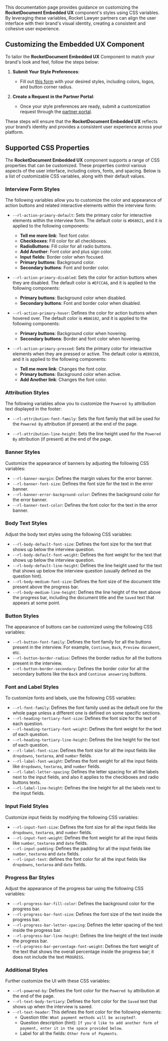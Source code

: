 This documentation page provides guidance on customizing the **RocketDocument Embedded UX** component's styles using CSS variables. By leveraging these variables, Rocket Lawyer partners can align the user interface with their brand's visual identity, creating a consistent and cohesive user experience.

## Customizing the Embedded UX Component

To tailor the **RocketDocument Embedded UX** Component to match your brand's look and feel, follow the steps below:

1. **Submit Your Style Preferences**:
   - Fill out [this form](https://docs.google.com/forms/d/e/1FAIpQLSddJPPg0onclKYf2IIyRehCYwlTtlcogXXXxo0ZlwtZLd3ZZQ/viewform?fbzx=5836941555539130795) with your desired styles, including colors, logos, and button corner radius.

2. **Create a Request in the Partner Portal**:
   - Once your style preferences are ready, submit a customization request through the [partner portal](https://rocket-lawyer.atlassian.net/servicedesk/customer/portal/10).

These steps will ensure that the **RocketDocument Embedded UX** reflects your brand’s identity and provides a consistent user experience across your platform.

## Supported CSS Properties

The **RocketDocument Embedded UX** component supports a range of CSS properties that can be customized. These properties control various aspects of the user interface, including colors, fonts, and spacing. Below is a list of customizable CSS variables, along with their default values.

### Interview Form Styles

The following variables allow you to customize the color and appearance of action buttons and related interactive elements within the interview form:

- `--rl-action-primary-default`: Sets the primary color for interactive elements within the interview form. The default color is `#D68021`, and it is applied to the following components:

  - **Tell me more link**: Text font color.
  - **Checkboxes**: Fill color for all checkboxes.
  - **RadioButtons**: Fill color for all radio buttons.
  - **Add Another**: Font color and plus sign color.
  - **Input fields**: Border color when focused.
  - **Primary buttons**: Background color.
  - **Secondary buttons**: Font and border color.

- `--rl-action-primary-disabled`: Sets the color for action buttons when they are disabled. The default color is `#EFCCA6`, and it is applied to the following components:

  - **Primary buttons**: Background color when disabled.
  - **Secondary buttons**: Font and border color when disabled.

- `--rl-action-primary-hover`: Defines the color for action buttons when hovered over. The default color is `#BA6102`, and it is applied to the following components:

  - **Primary buttons**: Background color when hovering.
  - **Secondary buttons**: Border and font color when hovering.

- `--rl-action-primary-pressed`: Sets the primary color for interactive elements when they are pressed or active. The default color is `#E89338`, and it is applied to the following components:

  - **Tell me more link**: Changes the font color.
  - **Primary buttons**: Background color when active.
  - **Add Another link**: Changes the font color.

### Attribution Styles

The following variables allow you to customize the `Powered by` attribution text displayed in the footer:

- `--rl-attribution-font-family`: Sets the font family that will be used for the `Powered By` attribution (if present) at the end of the page.

- `--rl-attribution-line-height`: Sets the line height used for the `Powered By` attribution (if present) at the end of the page.

### Banner Styles

Customize the appearance of banners by adjusting the following CSS variables:

- `--rl-banner-margin`: Defines the margin values for the error banner.
- `--rl-banner-font-size`: Defines the font size for the text in the error banner.
- `--rl-banner-error-background-color`: Defines the background color for the error banner.
- `--rl-banner-text-color`: Defines the font color for the text in the error banner.

### Body Text Styles

Adjust the body text styles using the following CSS variables:

- `--rl-body-default-font-size`: Defines the font size for the text that shows up below the interview question.
- `--rl-body-default-font-weight`: Defines the font weight for the text that shows up below the interview question.
- `--rl-body-default-line-height`: Defines the line height used for the text that shows up below the interview question (usually defined as the question hint).
- `--rl-body-medium-font-size`: Defines the font size of the document title present above the progress bar.
- `--rl-body-medium-line-height`: Defines the line height of the text above the progress bar, including the document title and the `Saved` text that appears at some point.

### Button Styles

The appearance of buttons can be customized using the following CSS variables:

- `--rl-button-font-family`: Defines the font family for all the buttons present in the interview. For example, `Continue`, `Back`, `Preview document`, etc.
- `--rl-button-border-radius`: Defines the border radius for all the buttons present in the interview.
- `--rl-button-border-secondary`: Defines the border color for all the secondary buttons like the `Back` and `Continue answering` buttons.

### Font and Label Styles

To customize fonts and labels, use the following CSS variables:

- `--rl-font-family`: Defines the font family used as the default one for the whole page unless a different one is defined on some specific sections.
- `--rl-heading-tertiary-font-size`: Defines the font size for the text of each question.
- `--rl-heading-tertiary-font-weight`: Defines the font weight for the text of each question.
- `--rl-heading-tertiary-line-height`: Defines the line height for the text of each question.
- `--rl-label-font-size`: Defines the font size for all the input fields like `dropdowns`, `textarea`, and `number` fields. 
- `--rl-label-font-weight`: Defines the font weight for all the input fields like `dropdowns`, `textarea`, and `number` fields.
- `--rl-label-letter-spacing`: Defines the letter spacing for all the labels next to the input fields, and also it applies to the checkboxes and radio buttons texts.
- `--rl-label-line-height`: Defines the line height for all the labels next to the input fields.

### Input Field Styles

Customize input fields by modifying the following CSS variables:

- `--rl-input-font-size`: Defines the font size for all the input fields like `dropdowns`, `textarea`, and `number` fields.
- `--rl-input-font-weight`: Defines the font weight for all the input fields like `number`, `textarea` and `date` fields.
- `--rl-input-padding`: Defines the padding for all the input fields like `number`, `textarea` and `date` fields.
- `--rl-input-text`: defines the font color for all the input fields like `dropdowns`, `textarea` and `date` fields.

### Progress Bar Styles

Adjust the appearance of the progress bar using the following CSS variables:

- `--rl-progress-bar-fill-color`: Defines the background color for the progress bar.
- `--rl-progress-bar-font-size`: Defines the font size of the text inside the progress bar.
- `--rl-progress-bar-letter-spacing`: Defines the letter spacing of the text inside the progress bar.
- `--rl-progress-bar-line-height`: Defines the line height of the text inside the progress bar.
- `--rl-progress-bar-percentage-font-weight`: Defines the font weight of the text that shows the overall percentage inside the progress bar; it does not include the text `PROGRESS`.

### Additional Styles

Further customize the UI with these CSS variables:

- `--rl-powered-by`: Defines the font color for the `Powered by` attribution at the end of the page.
- `--rl-text-body-tertiary`: Defines the font color for the `Saved` text that shows up when the interview is saved.
- `--rl-text-header`: This defines the font color for the following elements:
  - Question title: `What payment methods will be accepted?`.
  - Question description (hint): `If you'd like to add another form of payment, enter it in the space provided below`.
  - Label for all the fields: `Other Form of Payments`.



